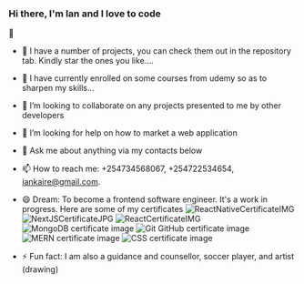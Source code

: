 ### Hi there, I'm Ian and I love to code
 👋




- 🔭 I have a number of projects, you can check them out in the repository tab. Kindly star the ones you like....
- 🌱 I have currently enrolled on some courses from udemy so as to sharpen my skills...
- 👯 I’m looking to collaborate on any projects presented to me by other developers
- 🤔 I’m looking for help on how to market a web application
- 💬 Ask me about anything via my contacts below
- 📫 How to reach me: +254734568067, +254722534654, iankaire@gmail.com.
- 😄 Dream: To become a frontend software engineer. It's a work in progress. Here are some of my certificates 
![ReactNativeCertificateIMG](https://github.com/IanKaire/IanKaire/assets/114652346/3b8c6bf4-c031-4d84-8b76-a8d55748334e)
![NextJSCertificateJPG](https://github.com/IanKaire/IanKaire/assets/114652346/3a47b71d-5278-44fc-a7c3-2f74e471985a)
![ReactCertificateIMG](https://github.com/IanKaire/IanKaire/assets/114652346/5de30fc2-aa4f-4ccf-86fa-5bf99e1e532c)
![MongoDB certificate image](https://user-images.githubusercontent.com/114652346/210510812-46ad85b3-51dc-454e-8d8f-7a02b269bc23.jpg)
![Git GitHub certificate image](https://user-images.githubusercontent.com/114652346/193569812-474c6a8f-c529-4a39-a89a-e0e662c07a08.jpg)
![MERN certificate image](https://user-images.githubusercontent.com/114652346/193546085-408dfd08-a932-49ba-b0d8-9e5e6c13ddd8.jpg)
![CSS certificate image](https://user-images.githubusercontent.com/114652346/193546531-a79a2a1d-9cea-41e1-9e6a-f581e311d77e.jpg) 


- ⚡ Fun fact: I am also a guidance and counsellor, soccer player, and artist (drawing)


